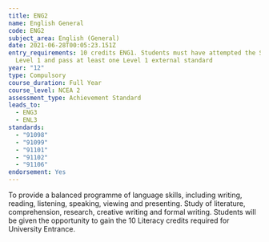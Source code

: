 ```yaml
---
title: ENG2
name: English General
code: ENG2
subject_area: English (General)
date: 2021-06-28T00:05:23.151Z
entry_requirements: 10 credits ENG1. Students must have attempted the Speech in
  Level 1 and pass at least one Level 1 external standard
year: "12"
type: Compulsory
course_duration: Full Year
course_level: NCEA 2
assessment_type: Achievement Standard
leads_to:
  - ENG3
  - ENL3
standards:
  - "91098"
  - "91099"
  - "91101"
  - "91102"
  - "91106"
endorsement: Yes
---
```

To provide a balanced programme of language skills, including writing, reading, listening, speaking, viewing and presenting. Study of literature, comprehension, research, creative writing and formal writing. Students will be given the opportunity to gain the 10 Literacy credits required for University Entrance.
